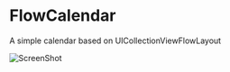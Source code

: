 FlowCalendar
============

A simple calendar based on UICollectionViewFlowLayout

![ScreenShot](https://github.com/aceisScope/FlowCalendar/raw/master/screenshot.png)
